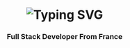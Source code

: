 <h1 align="center">
<img src="https://readme-typing-svg.herokuapp.com?font=Press+Start+2P&pause=500&color=29d2a&width=435&center=true&lines=Hi+Everyone!%F0%9F%91%8B;I'm+Amine+Fajry;Nice+to+meet+you" alt="Typing SVG" />
</h1>
<h3 align="center">Full Stack Developer From France</h3>
